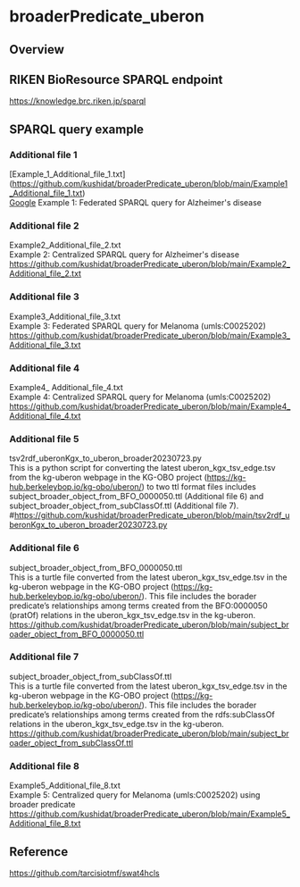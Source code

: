 # broaderPredicate_uberon

## Overview


## RIKEN BioResource SPARQL endpoint
https://knowledge.brc.riken.jp/sparql 


## SPARQL query example
### Additional file 1
[Example_1_Additional_file_1.txt] (https://github.com/kushidat/broaderPredicate_uberon/blob/main/Example1_Additional_file_1.txt)  
[Google](https://www.google.co.jp/)
Example 1: Federated SPARQL query for Alzheimer's disease  


### Additional file 2 
Example2_Additional_file_2.txt  
Example 2: Centralized SPARQL query for Alzheimer's disease  
https://github.com/kushidat/broaderPredicate_uberon/blob/main/Example2_Additional_file_2.txt 

 
### Additional file 3
Example3_Additional_file_3.txt  
Example 3: Federated SPARQL query for Melanoma (umls:C0025202)  
https://github.com/kushidat/broaderPredicate_uberon/blob/main/Example3_Additional_file_3.txt


### Additional file 4
Example4_ Additional_file_4.txt  
Example 4: Centralized SPARQL query for Melanoma (umls:C0025202)   
https://github.com/kushidat/broaderPredicate_uberon/blob/main/Example4_Additional_file_4.txt 


### Additional file 5
tsv2rdf_uberonKgx_to_uberon_broader20230723.py  
This is a python script for converting the latest uberon_kgx_tsv_edge.tsv from the kg-uberon webpage in the KG-OBO project (https://kg-hub.berkeleybop.io/kg-obo/uberon/) to two ttl format files includes subject_broader_object_from_BFO_0000050.ttl (Additional file 6) and subject_broader_object_from_subClassOf.ttl (Additional file 7).  
#https://github.com/kushidat/broaderPredicate_uberon/blob/main/tsv2rdf_uberonKgx_to_uberon_broader20230723.py


### Additional file 6
subject_broader_object_from_BFO_0000050.ttl  
This is a turtle file converted from the latest uberon_kgx_tsv_edge.tsv in the kg-uberon webpage in the KG-OBO project (https://kg-hub.berkeleybop.io/kg-obo/uberon/). This file includes the borader predicate’s relationships among terms created from the BFO:0000050 (pratOf) relations in the uberon_kgx_tsv_edge.tsv in the kg-uberon.  
https://github.com/kushidat/broaderPredicate_uberon/blob/main/subject_broader_object_from_BFO_0000050.ttl


### Additional file 7
subject_broader_object_from_subClassOf.ttl  
This is a turtle file converted from the latest uberon_kgx_tsv_edge.tsv in the kg-uberon webpage in the KG-OBO project (https://kg-hub.berkeleybop.io/kg-obo/uberon/). This file includes the borader predicate’s relationships among terms created from the rdfs:subClassOf relations in the uberon_kgx_tsv_edge.tsv in the kg-uberon.  
https://github.com/kushidat/broaderPredicate_uberon/blob/main/subject_broader_object_from_subClassOf.ttl 


### Additional file 8
Example5_Additional_file_8.txt  
Example 5: Centralized query for Melanoma (umls:C0025202) using broader predicate  
https://github.com/kushidat/broaderPredicate_uberon/blob/main/Example5_Additional_file_8.txt   



## Reference
https://github.com/tarcisiotmf/swat4hcls
